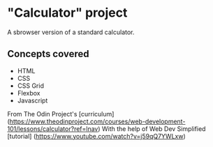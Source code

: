 # "Calculator" project

A sbrowser version of a standard calculator.

## Concepts covered

* HTML
* CSS
* CSS Grid
* Flexbox
* Javascript


From The Odin Project's [curriculum] (https://www.theodinproject.com/courses/web-development-101/lessons/calculator?ref=lnav)
With the help of Web Dev Simplified [tutorial] (https://www.youtube.com/watch?v=j59qQ7YWLxw)